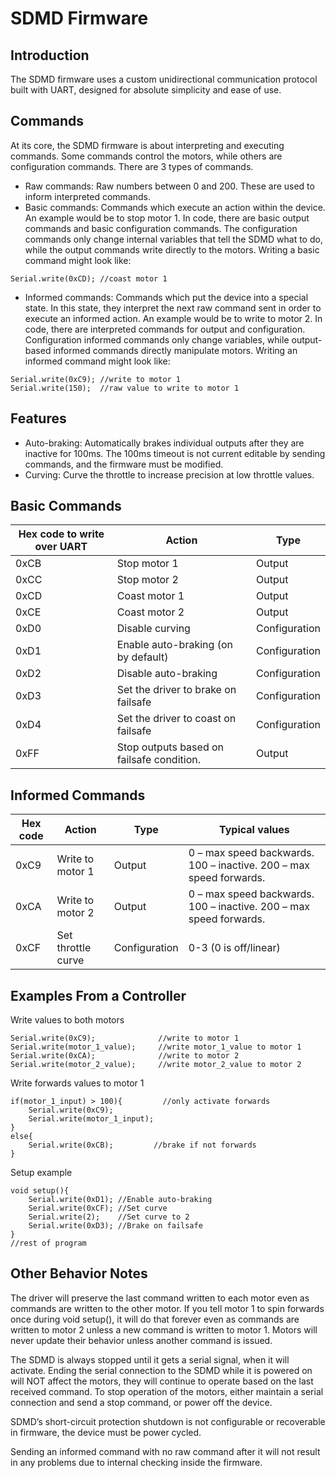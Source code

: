 # SDMD Firmware
## Introduction
The SDMD firmware uses a custom unidirectional communication protocol built with UART, designed for absolute simplicity and ease of use.

## Commands
At its core, the SDMD firmware is about interpreting and executing commands. Some commands control the motors, while others are configuration commands. There are 3 types of commands.
-	Raw commands: Raw numbers between 0 and 200. These are used to inform interpreted commands.
-	Basic commands: Commands which execute an action within the device. An example would be to stop motor 1. In code, there are basic output commands and basic configuration commands. The configuration commands only change internal variables that tell the SDMD what to do, while the output commands write directly to the motors. Writing a basic command might look like: 

```Serial.write(0xCD); //coast motor 1```
-	Informed commands: Commands which put the device into a special state. In this state, they interpret the next raw command sent in order to execute an informed action. An example would be to write to motor 2. In code, there are interpreted commands for output and configuration. Configuration informed commands only change variables, while output-based informed commands directly manipulate motors. Writing an informed command might look like: 
```
Serial.write(0xC9); //write to motor 1
Serial.write(150);  //raw value to write to motor 1
```

## Features
-	Auto-braking: Automatically brakes individual outputs after they are inactive for 100ms. The 100ms timeout is not current editable by sending commands, and the firmware must be modified.
-	Curving: Curve the throttle to increase precision at low throttle values. 

## Basic Commands

| Hex code to write over UART | Action                                    | Type          |
| --------------------------- | ----------------------------------------- | ------------- |
| 0xCB                        | Stop motor 1                              | Output        |
| 0xCC                        | Stop motor 2                              | Output        |
| 0xCD                        | Coast motor 1                             | Output        |
| 0xCE                        | Coast motor 2                             | Output        |
| 0xD0                        | Disable curving                           | Configuration |
| 0xD1                        | Enable auto-braking (on by default)       | Configuration |
| 0xD2                        | Disable auto-braking                      | Configuration |
| 0xD3                        | Set the driver to brake on failsafe       | Configuration |
| 0xD4                        | Set the driver to coast on failsafe       | Configuration |
| 0xFF                        | Stop outputs based on failsafe condition. | Output        |

## Informed Commands

| Hex code | Action             | Type          | Typical values                                                     |
| -------- | ------------------ | ------------- | ------------------------------------------------------------------ |
| 0xC9     | Write to motor 1   | Output        | 0 – max speed backwards. 100 – inactive. 200 – max speed forwards. |
| 0xCA     | Write to motor 2   | Output        | 0 – max speed backwards. 100 – inactive. 200 – max speed forwards. |
| 0xCF     | Set throttle curve | Configuration | 0-3 (0 is off/linear)                                              |

## Examples From a Controller
Write values to both motors 
```
Serial.write(0xC9);              //write to motor 1
Serial.write(motor_1_value);     //write motor_1_value to motor 1
Serial.write(0xCA);              //write to motor 2
Serial.write(motor_2_value);     //write motor_2_value to motor 2
```

Write forwards values to motor 1
```
if(motor_1_input) > 100){         //only activate forwards
	Serial.write(0xC9);
	Serial.write(motor_1_input);
}
else{
	Serial.write(0xCB);         //brake if not forwards
}
```

Setup example
```
void setup(){
	Serial.write(0xD1); //Enable auto-braking
	Serial.write(0xCF); //Set curve
	Serial.write(2);    //Set curve to 2
	Serial.write(0xD3); //Brake on failsafe
}
//rest of program
```

## Other Behavior Notes
The driver will preserve the last command written to each motor even as commands are written to the other motor. If you tell motor 1 to spin forwards once during void setup(), it will do that forever even as commands are written to motor 2 unless a new command is written to motor 1. Motors will never update their behavior unless another command is issued.

The SDMD is always stopped until it gets a serial signal, when it will activate. Ending the serial connection to the SDMD while it is powered on will NOT affect the motors, they will continue to operate based on the last received command. To stop operation of the motors, either maintain a serial connection and send a stop command, or power off the device. 

SDMD’s short-circuit protection shutdown is not configurable or recoverable in firmware, the device must be power cycled. 

Sending an informed command with no raw command after it will not result in any problems due to internal checking inside the firmware.
